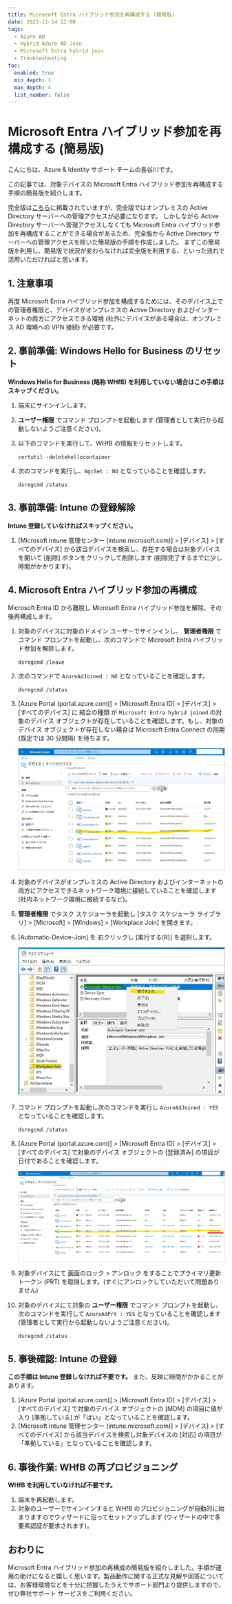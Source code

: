 ```yaml
---
title: Microsoft Entra ハイブリッド参加を再構成する (簡易版)
date: 2023-11-14 12:00
tags:
  - Azure AD
  - Hybrid Azure AD Join
  - Microsoft Entra hybrid join
  - Troubleshooting
toc:
  enabled: true
  min_depth: 1
  max_depth: 4
  list_number: false
---
```


# Microsoft Entra ハイブリッド参加を再構成する (簡易版)

こんにちは、Azure & Identity サポート チームの長谷川です。

この記事では、対象デバイスの Microsoft Entra ハイブリッド参加を再構成する手順の簡易版を紹介します。

完全版は[こちら](../azure-active-directory/haadj-re-registration.md)に掲載されていますが、完全版ではオンプレミスの Active Directory サーバーへの管理アクセスが必要になります。
しかしながら Active Directory サーバーへ管理アクセスしなくても Microsoft Entra ハイブリッド参加を再構成することができる場合があるため、完全版から Active Directory サーバーへの管理アクセスを除いた簡易版の手順を作成しました。
まずこの簡易版を利用し、簡易版で状況が変わらなければ完全版を利用する、といった流れで活用いただければと思います。

## 1. 注意事項
再度 Microsoft Entra ハイブリッド参加を構成するためには、そのデバイス上での管理者権限と、デバイスがオンプレミスの Active Directory およびインターネットの両方にアクセスできる環境 (社外にデバイスがある場合は、オンプレミス AD 環境への VPN 接続) が必要です。

## 2. 事前準備: Windows Hello for Business のリセット

**Windows Hello for Business (略称 WHfB) を利用していない場合はこの手順はスキップください。**

1. 端末にサインインします。
2. **ユーザー権限** でコマンド プロンプトを起動します (管理者として実行から起動しないようご注意ください)。
3. 以下のコマンドを実行して、WHfB の情報をリセットします。

    ```
    certutil -deletehellocontainer
    ```
    
4. 次のコマンドを実行し、`NgcSet : NO` となっていることを確認します。

    ```
    dsregcmd /status
    ```

## 3. 事前準備: Intune の登録解除

**Intune 登録していなければスキップください。**

1. [Microsoft Intune 管理センター (intune.microsoft.com)] > [デバイス] > [すべてのデバイス] から該当デバイスを検索し、存在する場合は対象デバイスを開いて [削除] ボタンをクリックして削除します (削除完了するまでに少し時間がかかります)。

## 4. Microsoft Entra ハイブリッド参加の再構成

Microsoft Entra ID から離脱し Microsoft Entra ハイブリッド参加を解除、その後再構成します。

1. 対象のデバイスに対象のドメイン ユーザーでサインインし、 __管理者権限__ でコマンド プロンプトを起動し、次のコマンドで Microsoft Entra ハイブリッド参加を解除します。
    ```
    dsregcmd /leave
    ```

2. 次のコマンドで `AzureAdJoined : NO` となっていることを確認します。

    ```
    dsregcmd /status
    ```
3. [Azure Portal (portal.azure.com)] > [Microsoft Entra ID] > [デバイス] > [すべてのデバイス] に 結合の種類 が `Microsoft Entra hybrid joined` の対象のデバイス オブジェクトが存在していることを確認します。もし、対象のデバイス オブジェクトが存在しない場合は Microsoft Entra Connect の同期 (既定では 30 分間隔) を待ちます。

    ![Microsoft Entra hybrid joined の対象のデバイス オブジェクトが存在していることを確認](./microsoft-entra-hybrid-joined-re-registration-simplified/microsoft-entra-hybrid-joined-re-registration-simplified4-3.jpg)

4. 対象のデバイスがオンプレミスの Active Directory およびインターネットの両方にアクセスできるネットワーク環境に接続していることを確認します (社内ネットワーク環境に接続するなど)。

5. **管理者権限** でタスク スケジューラを起動し [タスク スケジューラ ライブラリ] > [Microsoft] > [Windows] > [Workplace Join] を開きます。
6. [Automatic-Device-Join] を 右クリックし [実行する(R)] を選択します。

    ![Automatic-Device-Join を実行](./microsoft-entra-hybrid-joined-re-registration-simplified/microsoft-entra-hybrid-joined-re-registration-simplified4-6.jpg)

8. コマンド プロンプトを起動し次のコマンドを実行し `AzureAdJoined : YES` となっていることを確認します。

    ```
    dsregcmd /status
    ```

9. [Azure Portal (portal.azure.com)] > [Microsoft Entra ID] > [デバイス] > [すべてのデバイス] で対象のデバイス オブジェクトの [登録済み] の項目が日付であることを確認します。

    ![すべてのデバイスで登録済みを確認](./microsoft-entra-hybrid-joined-re-registration-simplified/microsoft-entra-hybrid-joined-re-registration-simplified4-8.jpg)

10. 対象デバイスにて 画面のロック > アンロック をすることでプライマリ更新トークン (PRT) を取得します。(すぐにアンロックしていただいて問題ありません)
11. 対象のデバイスにて対象の **ユーザー権限** でコマンド プロンプトを起動し、次のコマンドを実行して `AzureAdPrt : YES` となっていることを確認します (管理者として実行から起動しないようご注意ください)。

    ```
    dsregcmd /status
    ```

## 5. 事後確認: Intune の登録

**この手順は Intune 登録しなければ不要です。** また、反映に時間がかかることがあります。

1.  [Azure Portal (portal.azure.com)] > [Microsoft Entra ID] > [デバイス] > [すべてのデバイス] で対象のデバイス オブジェクトの [MDM] の項目に値が入り [準拠している] が「はい」となっていることを確認します。
2. [Microsoft Intune 管理センター (intune.microsoft.com)] > [デバイス] > [すべてのデバイス] から該当デバイスを検索し対象デバイスの [対応] の項目が「準拠している」となっていることを確認します。

## 6. 事後作業: WHfB の再プロビジョニング

**WHfB を利用していなければ不要です。**

1. 端末を再起動します。
2. 対象のユーザーでサインインすると WHfB のプロビジョニングが自動的に始まりますのでウィザードに沿ってセットアップします (ウィザードの中で多要素認証が要求されます)。

## おわりに

Microsoft Entra ハイブリッド参加の再構成の簡易版を紹介しました。手順が運用の助けになると嬉しく思います。製品動作に関する正式な見解や回答については、お客様環境などを十分に把握したうえでサポート部門より提供しますので、ぜひ弊社サポート サービスをご利用ください。
